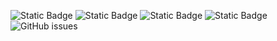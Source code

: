 ![Static Badge](https://img.shields.io/badge/blacklists-60-000000) ![Static Badge](https://img.shields.io/badge/blacklisted-2720455-cc0000) ![Static Badge](https://img.shields.io/badge/whitelisted-2242-00CC00) ![Static Badge](https://img.shields.io/badge/streaming_blacklist-28106-000000) ![GitHub issues](https://img.shields.io/github/issues/fabriziosalmi/blacklists)
